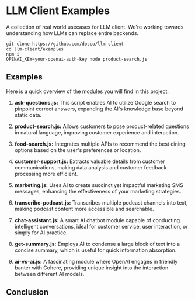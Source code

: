 # LLM Client Examples

A collection of real world usecases for LLM client. We're working towards understanding how LLMs can replace entire backends.

```console
git clone https://github.com/dosco/llm-client
cd llm-client/examples
npm i
OPENAI_KEY=your-openai-auth-key node product-search.js
```

## Examples

Here is a quick overview of the modules you will find in this project:

1. **ask-questions.js:** This script enables AI to utilize Google search to pinpoint correct answers, expanding the AI's knowledge base beyond static data.

2. **product-search.js:** Allows customers to pose product-related questions in natural language, improving customer experience and interaction.

3. **food-search.js:** Integrates multiple APIs to recommend the best dining options based on the user's preferences or location.

4. **customer-support.js:** Extracts valuable details from customer communications, making data analysis and customer feedback processing more efficient.

5. **marketing.js:** Uses AI to create succinct yet impactful marketing SMS messages, enhancing the effectiveness of your marketing strategies.

6. **transcribe-podcast.js:** Transcribes multiple podcast channels into text, making podcast content more accessible and searchable.

7. **chat-assistant.js:** A smart AI chatbot module capable of conducting intelligent conversations, ideal for customer service, user interaction, or simply for AI practice.

8. **get-summary.js:** Employs AI to condense a large block of text into a concise summary, which is useful for quick information absorption.

9. **ai-vs-ai.js:** A fascinating module where OpenAI engages in friendly banter with Cohere, providing unique insight into the interaction between different AI models.

## Conclusion
